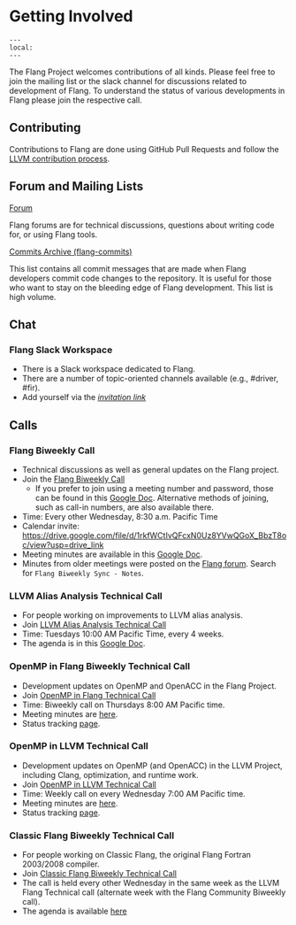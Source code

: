<!--===- docs/GettingInvolved.md

   Part of the LLVM Project, under the Apache License v2.0 with LLVM Exceptions.
   See https://llvm.org/LICENSE.txt for license information.
   SPDX-License-Identifier: Apache-2.0 WITH LLVM-exception

-->
# Getting Involved

```{contents}
---
local:
---
```

The Flang Project welcomes contributions of all kinds.
Please feel free to join the mailing list or the slack channel for discussions related to development of Flang.
To understand the status of various developments in Flang please join the respective call.

## Contributing

Contributions to Flang are done using GitHub Pull Requests and follow the
[LLVM contribution process](https://llvm.org/docs/Contributing.html).

## Forum and Mailing Lists

[Forum](https://discourse.llvm.org/c/subprojects/flang)

  Flang forums are for technical discussions, questions about writing code for, or using Flang tools.


[Commits Archive (flang-commits)](http://lists.llvm.org/pipermail/flang-commits)

  This list contains all commit messages that are made when Flang developers
  commit code changes to the repository. It is useful for those who want to
  stay on the bleeding edge of Flang development. This list is high
  volume.

## Chat

### Flang Slack Workspace

-   There is a Slack workspace dedicated to Flang.
-   There are a number of topic-oriented channels available (e.g., #driver, #fir).
-   Add yourself via the *[invitation link](https://join.slack.com/t/flang-compiler/shared_invite/zt-2pcn51lh-VrRQL_YUOkxA_1CEfMGQhw "title")*

## Calls

### Flang Biweekly Call

-   Technical discussions as well as general updates on the Flang project.
-   Join the [Flang Biweekly Call](https://lanl-us.webex.com/lanl-us/j.php?MTID=mdce13c9bd55202e8071d8128fb953614)
    - If you prefer to join using a meeting number and password, those can be
      found in this [Google Doc](https://docs.google.com/document/d/1Z2U5UAtJ-Dag5wlMaLaW1KRmNgENNAYynJqLW2j2AZQ/). Alternative methods of joining, such as call-in numbers, are also available there.
-   Time: Every other Wednesday, 8:30 a.m. Pacific Time
-   Calendar invite: https://drive.google.com/file/d/1rkfWCtIvQFcxN0Uz8YVwQGoX_BbzT8oc/view?usp=drive_link
-   Meeting minutes are available in this [Google Doc](https://docs.google.com/document/d/1Z2U5UAtJ-Dag5wlMaLaW1KRmNgENNAYynJqLW2j2AZQ/edit).
-   Minutes from older meetings were posted on the [Flang forum](https://discourse.llvm.org/c/subprojects/flang). Search for `Flang Biweekly Sync - Notes`.

### LLVM Alias Analysis Technical Call

-   For people working on improvements to LLVM alias analysis.
-   Join [LLVM Alias Analysis Technical Call](https://teams.microsoft.com/l/meetup-join/19%3ameeting_MGI1Zjc1MGItZjJjZS00ZmE5LTg0OGYtMmQzNDU5YjQwODA2%40thread.v2/0?context=%7b%22Tid%22%3a%220cfca185-25f7-49e3-8ae7-704d5326e285%22%2c%22Oid%22%3a%220cacfb51-1523-4455-a443-adca936d1af0%22%7d)
-   Time: Tuesdays 10:00 AM Pacific Time, every 4 weeks.
-   The agenda is in this [Google Doc](https://docs.google.com/document/d/17U-WvX8qyKc3S36YUKr3xfF-GHunWyYowXbxEdpHscw).

### OpenMP in Flang Biweekly Technical Call

-   Development updates on OpenMP and OpenACC in the Flang Project.
-   Join [OpenMP in Flang Technical Call](https://bit.ly/39eQW3o)
-   Time: Biweekly call on Thursdays 8:00 AM Pacific time.
-   Meeting minutes are [here](https://docs.google.com/document/d/1yA-MeJf6RYY-ZXpdol0t7YoDoqtwAyBhFLr5thu5pFI).
-   Status tracking [page](https://docs.google.com/spreadsheets/d/1FvHPuSkGbl4mQZRAwCIndvQx9dQboffiD-xD0oqxgU0/edit#gid=0).

### OpenMP in LLVM Technical Call

-   Development updates on OpenMP (and OpenACC) in the LLVM Project, including Clang, optimization, and runtime work.
-   Join [OpenMP in LLVM Technical Call](https://bluejeans.com/544112769//webrtc)
-   Time: Weekly call on every Wednesday 7:00 AM Pacific time.
-   Meeting minutes are [here](https://docs.google.com/document/d/1Tz8WFN13n7yJ-SCE0Qjqf9LmjGUw0dWO9Ts1ss4YOdg/edit).
-   Status tracking [page](https://openmp.llvm.org/docs).

### Classic Flang Biweekly Technical Call

-   For people working on Classic Flang, the original Flang Fortran 2003/2008 compiler.
-   Join [Classic Flang Biweekly Technical Call](https://teams.microsoft.com/l/meetup-join/19%3ameeting_YjM5YjlmNGEtMjA0MS00MTRlLTg5ZjUtOTM1ZGIxOTU2NWQy%40thread.v2)
-   The call is held every other Wednesday in the same week as the LLVM Flang Technical call (alternate week with the Flang Community Biweekly call).
-   The agenda is available [here](https://docs.google.com/document/d/1-OuiKx4d7O6eLEJDBDKSRnSiUO2rgRR-c2Ga4AkrzOI)
